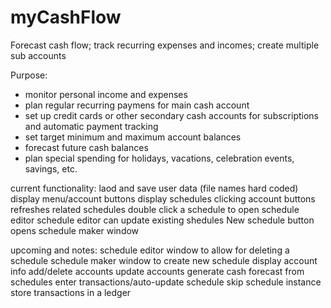 # myCashFlow
Forecast cash flow; track recurring expenses and incomes; create multiple sub accounts

Purpose:

* monitor personal income and expenses
* plan regular recurring paymens for main cash account
* set up credit cards or other secondary cash accounts for subscriptions and automatic payment tracking
* set target minimum and maximum account balances
* forecast future cash balances
* plan special spending for holidays, vacations, celebration events, savings, etc.

current functionality:
	laod and save user data (file names hard coded)
	display menu/account buttons
	display schedules
	clicking account buttons refreshes related schedules
	double click a schedule to open schedule editor
	schedule editor can update existing shedules
	New schedule button opens schedule maker window


upcoming and notes:
	schedule editor window to allow for deleting a schedule
	schedule maker window to create new schedule
	display account info
	add/delete accounts
	update accounts
	generate cash forecast from schedules
	enter transactions/auto-update schedule
	skip schedule instance
	store transactions in a ledger
	